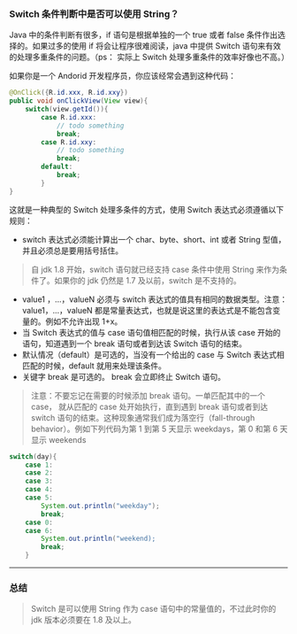 ### Switch 条件判断中是否可以使用 String？

Java 中的条件判断有很多，if 语句是根据单独的一个 true 或者 false 条件作出选择的。如果过多的使用 if 将会让程序很难阅读，java 中提供 Switch 语句来有效的处理多重条件的问题。（ps： 实际上 Switch 处理多重条件的效率好像也不高。）


如果你是一个 Andorid 开发程序员，你应该经常会遇到这种代码：

```java
@OnClick({R.id.xxx, R.id.xxy})
public void onClickView(View view){
	switch(view.getId()){
		case R.id.xxx:
			// todo something
			break;
		case R.id.xxy:
			// todo something
			break;
		default:
			break;
		}
}
```

这就是一种典型的 Switch 处理多条件的方式，使用 Switch 表达式必须遵循以下规则：

- switch 表达式必须能计算出一个 char、byte、short、int 或者 String 型值，并且必须总是要用括号括住。

> 自 jdk 1.8 开始，switch 语句就已经支持 case 条件中使用 String 来作为条件了。如果你的 jdk 仍然是 1.7 及以前，switch 是不支持的。

- value1 ，...，valueN 必须与 switch 表达式的值具有相同的数据类型。注意： value1，...，valueN 都是常量表达式，也就是说这里的表达式是不能包含变量的。例如不允许出现 1+x。
- 当 Switch 表达式的值与 case 语句值相匹配的时候，执行从该 case 开始的语句，知道遇到一个 break 语句或者到达该 Switch 语句的结束。
- 默认情况（default）是可选的，当没有一个给出的 case 与 Switch 表达式相匹配的时候，default 就用来处理该条件。
- 关键字 break 是可选的。 break 会立即终止 Switch 语句。


> 注意：不要忘记在需要的时候添加 break 语句。一单匹配其中的一个 case， 就从匹配的 case 处开始执行，直到遇到 break 语句或者到达 switch 语句的结束。这种现象通常我们成为落空行（fall-through behavior）。例如下列代码为第 1 到第 5 天显示 weekdays，第 0 和第 6 天显示 weekends
> 

```java
switch(day){
	case 1:
	case 2:
	case 3:
	case 4:
	case 5:
		System.out.println("weekday");
		break;
	case 0:
	case 6:
		System.out.println("weekend);
		break;
	}

```

------

### 总结

> Switch 是可以使用 String 作为 case 语句中的常量值的，不过此时你的 jdk 版本必须要在 1.8 及以上。